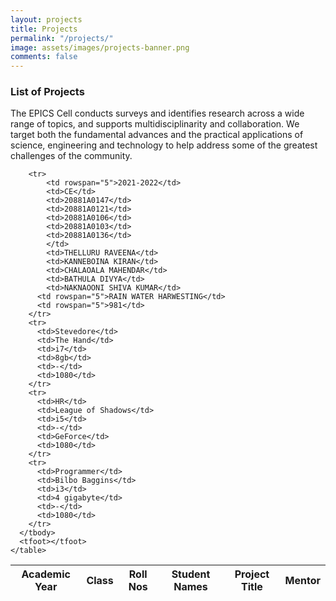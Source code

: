 ```yaml
---
layout: projects
title: Projects
permalink: "/projects/"
image: assets/images/projects-banner.png
comments: false
---
```


### List of Projects
The EPICS Cell conducts surveys and identifies research across a wide range of topics, and supports multidisciplinarity and collaboration. We target both the fundamental advances and the practical applications of science, engineering and technology to help address some of the greatest challenges of the community.

<div class="col-md-12">
    <table class="sortable" style="word-wrap: break-word; overflow-wrap: break-word;">
      <thead>
        <tr>
          <th>Academic Year</th>
          <th>Class</th>
          <th class="no-sort">Roll Nos</th>
		  <th class="no-sort">Student Names</th>
		  <th>Project Title</th>
          <th>Mentor</th>
        </tr>
      </thead>
      <tbody>
	  
        <tr>
			<td rowspan="5">2021-2022</td>
			<td>CE</td>
			<td>20881A0147</td>
			<td>20881A0121</td>
			<td>20881A0106</td>
			<td>20881A0103</td>
			<td>20881A0136</td>
			</td>
			<td>THELLURU RAVEENA</td>
			<td>KANNEBOINA KIRAN</td>
			<td>CHALAOALA MAHENDAR</td>
			<td>BATHULA DIVYA</td>
			<td>NAKNAOONI SHIVA KUMAR</td>
          <td rowspan="5">RAIN WATER HARWESTING</td>
          <td rowspan="5">981</td>
        </tr>
        <tr>
          <td>Stevedore</td>
          <td>The Hand</td>
          <td>i7</td>
          <td>8gb</td>
          <td>-</td>
          <td>1080</td>
        </tr>
        <tr>
          <td>HR</td>
          <td>League of Shadows</td>
          <td>i5</td>
          <td>-</td>
          <td>GeForce</td>
          <td>1080</td>
        </tr>
        <tr>
          <td>Programmer</td>
          <td>Bilbo Baggins</td>
          <td>i3</td>
          <td>4 gigabyte</td>
          <td>-</td>
          <td>1080</td>
        </tr>
      </tbody>
      <tfoot></tfoot>
    </table>
</div>